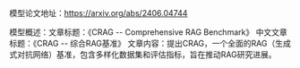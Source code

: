 模型论文地址：https://arxiv.org/abs/2406.04744

模型概述：文章标题：《CRAG -- Comprehensive RAG Benchmark》
中文文章标题：《CRAG -- 综合RAG基准》
文章内容：提出CRAG，一个全面的RAG（生成式对抗网络）基准，包含多样化数据集和评估指标，旨在推动RAG研究进展。
